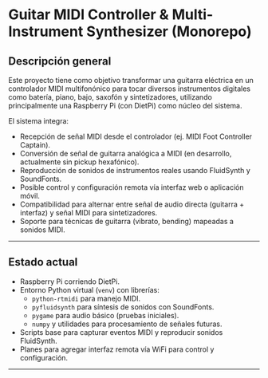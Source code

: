 # Guitar MIDI Controller & Multi-Instrument Synthesizer (Monorepo)

## Descripción general

Este proyecto tiene como objetivo transformar una guitarra eléctrica en un controlador MIDI multifonónico para tocar diversos instrumentos digitales como batería, piano, bajo, saxofón y sintetizadores, utilizando principalmente una Raspberry Pi (con DietPi) como núcleo del sistema.

El sistema integra:

- Recepción de señal MIDI desde el controlador (ej. MIDI Foot Controller Captain).
- Conversión de señal de guitarra analógica a MIDI (en desarrollo, actualmente sin pickup hexafónico).
- Reproducción de sonidos de instrumentos reales usando FluidSynth y SoundFonts.
- Posible control y configuración remota vía interfaz web o aplicación móvil.
- Compatibilidad para alternar entre señal de audio directa (guitarra + interfaz) y señal MIDI para sintetizadores.
- Soporte para técnicas de guitarra (vibrato, bending) mapeadas a sonidos MIDI.

---

## Estado actual

- Raspberry Pi corriendo DietPi.
- Entorno Python virtual (`venv`) con librerías:
  - `python-rtmidi` para manejo MIDI.
  - `pyfluidsynth` para síntesis de sonidos con SoundFonts.
  - `pygame` para audio básico (pruebas iniciales).
  - `numpy` y utilidades para procesamiento de señales futuras.
- Scripts base para capturar eventos MIDI y reproducir sonidos FluidSynth.
- Planes para agregar interfaz remota vía WiFi para control y configuración.

---
